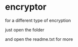 # encryptor
for a different type of encryption

just open the folder 

and open the readme.txt for more 

